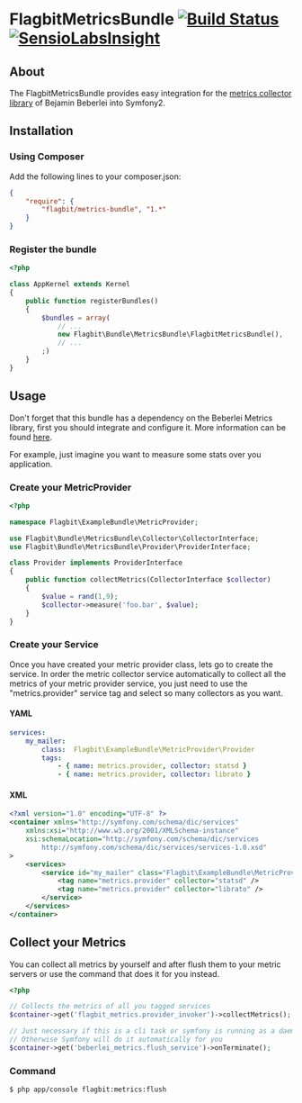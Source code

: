 # FlagbitMetricsBundle [![Build Status](https://travis-ci.org/Flagbit/FlagbitMetricsBundle.svg?branch=master)](https://travis-ci.org/Flagbit/FlagbitMetricsBundle) [![SensioLabsInsight](https://insight.sensiolabs.com/projects/fe3a2b65-3434-445c-a744-020e6612ec63/mini.png)](https://insight.sensiolabs.com/projects/fe3a2b65-3434-445c-a744-020e6612ec63)

## About

The FlagbitMetricsBundle provides easy integration for the [metrics collector library](https://github.com/beberlei/metrics) 
of Bejamin Beberlei into Symfony2.

## Installation

### Using Composer

Add the following lines to your composer.json:

```json
{
    "require": {
        "flagbit/metrics-bundle", "1.*"
    }
}
```

### Register the bundle

```php
<?php

class AppKernel extends Kernel
{
    public function registerBundles()
    {
        $bundles = array(
            // ...
            new Flagbit\Bundle\MetricsBundle\FlagbitMetricsBundle(),
            // ...
        ;)
    }
}
```

## Usage

Don't forget that this bundle has a dependency on the Beberlei Metrics library, first you should integrate and configure
 it. More information can be found [here](https://github.com/beberlei/metrics).

For example, just imagine you want to measure some stats over you application.

### Create your MetricProvider

```php
<?php

namespace Flagbit\ExampleBundle\MetricProvider;

use Flagbit\Bundle\MetricsBundle\Collector\CollectorInterface;
use Flagbit\Bundle\MetricsBundle\Provider\ProviderInterface;

class Provider implements ProviderInterface
{
    public function collectMetrics(CollectorInterface $collector)
    {
        $value = rand(1,9);
        $collector->measure('foo.bar', $value);
    }
}
```

### Create your Service

Once you have created your metric provider class, lets go to create the service. In order the metric collector service 
automatically to collect all the metrics of your metric provider service, you just need to use the "metrics.provider" 
service tag and select so many collectors as you want.

#### YAML

```yml
services:
    my_mailer:
        class:  Flagbit\ExampleBundle\MetricProvider\Provider
        tags:
            - { name: metrics.provider, collector: statsd }
            - { name: metrics.provider, collector: librato }
```
#### XML

```xml
<?xml version="1.0" encoding="UTF-8" ?>
<container xmlns="http://symfony.com/schema/dic/services"
    xmlns:xsi="http://www.w3.org/2001/XMLSchema-instance"
    xsi:schemaLocation="http://symfony.com/schema/dic/services
        http://symfony.com/schema/dic/services/services-1.0.xsd"
>
    <services>
        <service id="my_mailer" class="Flagbit\ExampleBundle\MetricProvider\Provider">
            <tag name="metrics.provider" collector="statsd" />
            <tag name="metrics.provider" collector="librato" />
        </service>
    </services>
</container>
```

## Collect your Metrics

You can collect all metrics by yourself and after flush them to your metric servers or use the command that does 
it for you instead.

```php
<?php

// Collects the metrics of all you tagged services
$container->get('flagbit_metrics.provider_invoker')->collectMetrics();

// Just necessary if this is a cli task or symfony is running as a daemon
// Otherwise Symfony will do it automatically for you 
$container->get('beberlei_metrics.flush_service')->onTerminate();
```

### Command

```bash
$ php app/console flagbit:metrics:flush
```

